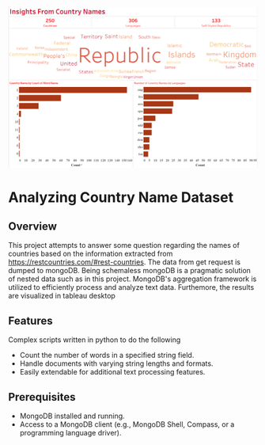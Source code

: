 ![Project Banner](results/Dashboard.png)
# Analyzing Country Name Dataset

## Overview

This project attempts to answer some question regarding the names of countries based on the information extracted from https://restcountries.com/#rest-countries. The data from get request is dumped to mongoDB. Being schemaless mongoDB is a pragmatic solution of nested data such as in this project. MongoDB's aggregation framework is utilized to efficiently process and analyze text data. Furthemore, the results are visualized in tableau desktop

## Features
Complex scripts written in python to do the following
- Count the number of words in a specified string field.
- Handle documents with varying string lengths and formats.
- Easily extendable for additional text processing features.

## Prerequisites

- MongoDB installed and running.
- Access to a MongoDB client (e.g., MongoDB Shell, Compass, or a programming language driver).


 
